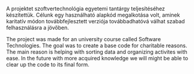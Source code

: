 A projektet szoftvertechnológia egyetemi tantárgy teljesítéséhez készítettük. Célunk egy használható alapkód megalkotása volt, aminek karitatív módon továbbfejlesztett verziója továbbadhatóvá válhat 
szabad felhasználásra a jövőben. 

The project was made for an university course called Software Technologies. The goal was to create a base code for charitable reasons. The main reason is helping with sorting data and
organizing activites with ease. In the future with more acquired knowledge we will might be able to clear up the code to its final form. 
